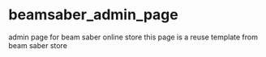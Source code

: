 # beamsaber_admin_page
admin page for beam saber online store
this page is a reuse template from beam saber store
